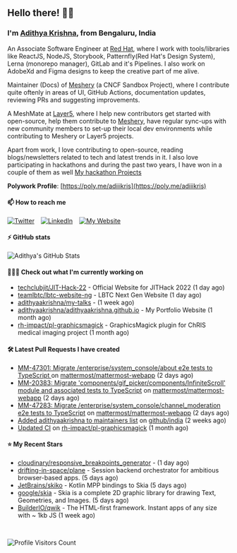 ## Hello there! 👋🏻
  
### I'm [Adithya Krishna](https://adithyaakrishna.github.io/), from <b>Bengaluru, India</b></br>

An Associate Software Engineer at [Red Hat](https://www.redhat.com), where I work with tools/libraries like ReactJS, NodeJS, Storybook, Patternfly(Red Hat's Design System), Lerna (monorepo manager), GitLab and it's Pipelines. I also work on AdobeXd and Figma designs to keep the creative part of me alive.

Maintainer (Docs) of [Meshery](https://github.com/meshery) (a CNCF Sandbox Project), where I contribute quite oftenly in areas of UI, GitHub Actions, documentation updates, reviewing PRs and suggesting improvements.

A MeshMate at [Layer5](https://layer5.io), where I help new contributors get started with open-source, help them contribute to [Meshery](https://github.com/meshery), have regular sync-ups with new community members to set-up their local dev environments while contributing to Meshery or Layer5 projects.

Apart from work, I love contributing to open-source, reading blogs/newsletters related to tech and latest trends in it. I also love participating in hackathons and during the past two years, I have won in a couple of them as well [My hackathon Projects](http://bit.ly/adikris-hackathons)

**Polywork Profile**: [https://poly.me/adiiikris](https://poly.me/adiiikris)

#### 📫 How to reach me

[![Twitter](https://img.shields.io/badge/-@adii_kris-%231DA1F2?style=for-the-badge&logo=twitter&logoColor=ffffff)](https://twitter.com/adii_kris) &ensp;
[![LinkedIn](https://img.shields.io/badge/-Adithya%20Krishna-%230A67C3?style=for-the-badge&logo=linkedin&logoColor=ffffff)](https://www.linkedin.com/in/adiiikris/) &ensp;
[![My Website](https://img.shields.io/badge/-My%20Website-%230A67C3?style=for-the-badge)](https://adithyaakrishna.github.io/)


#### ⚡️ GitHub stats

![Adithya's GitHub Stats](https://github-readme-stats.vercel.app/api?username=adithyaakrishna&show_icons=true&hide_border=true&title_color=fff&icon_color=79ff97&text_color=9f9f9f&bg_color=151515)



#### 🧑🏻‍💻 Check out what I'm currently working on

- [techclubjit/JIT-Hack-22](https://github.com/techclubjit/JIT-Hack-22) - Official Website for JITHack 2022 (1 day ago)
- [teamlbtc/lbtc-website-ng](https://github.com/teamlbtc/lbtc-website-ng) - LBTC Next Gen Website (1 day ago)
- [adithyaakrishna/my-talks](https://github.com/adithyaakrishna/my-talks) -  (1 week ago)
- [adithyaakrishna/adithyaakrishna.github.io](https://github.com/adithyaakrishna/adithyaakrishna.github.io) - My Portfolio Website (1 month ago)
- [rh-impact/pl-graphicsmagick](https://github.com/rh-impact/pl-graphicsmagick) - GraphicsMagick plugin for ChRIS medical imaging project (1 month ago)

#### 🛠 Latest Pull Requests I have created

- [MM-47301: Migrate /enterprise/system_console/about e2e tests to TypeScript ](https://github.com/mattermost/mattermost-webapp/pull/11377) on [mattermost/mattermost-webapp](https://github.com/mattermost/mattermost-webapp) (2 days ago)
- [MM-20383: Migrate &#39;components/gif_picker/components/InfiniteScroll&#39; module and associated tests to TypeScript](https://github.com/mattermost/mattermost-webapp/pull/11376) on [mattermost/mattermost-webapp](https://github.com/mattermost/mattermost-webapp) (2 days ago)
- [MM-47283: Migrate /enterprise/system_console/channel_moderation e2e tests to TypeScript](https://github.com/mattermost/mattermost-webapp/pull/11375) on [mattermost/mattermost-webapp](https://github.com/mattermost/mattermost-webapp) (2 days ago)
- [Added adithyaakrishna to maintainers list](https://github.com/github/india/pull/1015) on [github/india](https://github.com/github/india) (2 weeks ago)
- [Updated CI](https://github.com/rh-impact/pl-graphicsmagick/pull/3) on [rh-impact/pl-graphicsmagick](https://github.com/rh-impact/pl-graphicsmagick) (1 month ago)

#### ⭐ My Recent Stars

- [cloudinary/responsive_breakpoints_generator](https://github.com/cloudinary/responsive_breakpoints_generator) -  (1 day ago)
- [drifting-in-space/plane](https://github.com/drifting-in-space/plane) - Session backend orchestrator for ambitious browser-based apps. (5 days ago)
- [JetBrains/skiko](https://github.com/JetBrains/skiko) - Kotlin MPP bindings to Skia (5 days ago)
- [google/skia](https://github.com/google/skia) - Skia is a complete 2D graphic library for drawing Text, Geometries, and Images. (5 days ago)
- [BuilderIO/qwik](https://github.com/BuilderIO/qwik) - The HTML-first framework. Instant apps of any size with ~ 1kb JS (1 week ago)

<br> 

![Profile Visitors Count](https://profile-counter.glitch.me/adithyaakrishna/count.svg)
